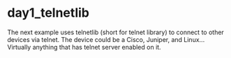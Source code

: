 # day1_telnetlib
The next example uses telnetlib (short for telnet library) to connect to other devices via telnet. The device could be a Cisco, Juniper, and Linux... Virtually anything that has telnet server enabled on it.
